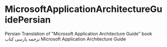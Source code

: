 # MicrosoftApplicationArchitectureGuidePersian
Persian Translation of "Microsoft Application Architecture Guide" book
ترجمه پارسی کتاب Microsoft Application Architecture Guide
